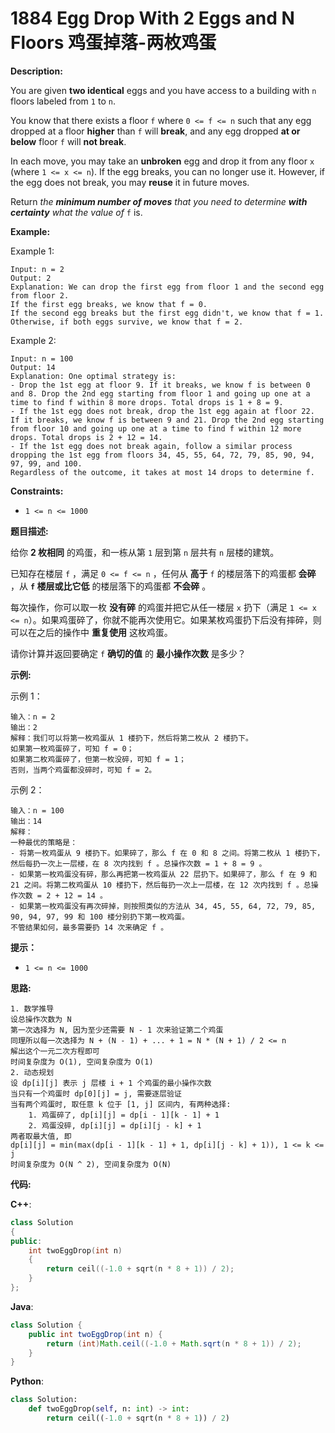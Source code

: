 # 1884 Egg Drop With 2 Eggs and N Floors 鸡蛋掉落-两枚鸡蛋

__Description:__

You are given __two identical__ eggs and you have access to a building with `n` floors labeled from `1` to `n`.

You know that there exists a floor `f` where `0 <= f <= n` such that any egg dropped at a floor __higher__ than `f` will __break__, and any egg dropped __at or below__ floor `f` will __not break__.

In each move, you may take an __unbroken__ egg and drop it from any floor `x` (where `1 <= x <= n`). If the egg breaks, you can no longer use it. However, if the egg does not break, you may __reuse__ it in future moves.

Return _the __minimum number of moves__ that you need to determine __with certainty__ what the value of_ `f` is.

__Example:__

Example 1:

```text
Input: n = 2
Output: 2
Explanation: We can drop the first egg from floor 1 and the second egg from floor 2.
If the first egg breaks, we know that f = 0.
If the second egg breaks but the first egg didn't, we know that f = 1.
Otherwise, if both eggs survive, we know that f = 2.
```

Example 2:

```text
Input: n = 100
Output: 14
Explanation: One optimal strategy is:
- Drop the 1st egg at floor 9. If it breaks, we know f is between 0 and 8. Drop the 2nd egg starting from floor 1 and going up one at a time to find f within 8 more drops. Total drops is 1 + 8 = 9.
- If the 1st egg does not break, drop the 1st egg again at floor 22. If it breaks, we know f is between 9 and 21. Drop the 2nd egg starting from floor 10 and going up one at a time to find f within 12 more drops. Total drops is 2 + 12 = 14.
- If the 1st egg does not break again, follow a similar process dropping the 1st egg from floors 34, 45, 55, 64, 72, 79, 85, 90, 94, 97, 99, and 100.
Regardless of the outcome, it takes at most 14 drops to determine f.
```

__Constraints:__

- `1 <= n <= 1000`

__题目描述:__

给你 __2 枚相同__ 的鸡蛋，和一栋从第 `1` 层到第 `n` 层共有 `n` 层楼的建筑。

已知存在楼层 `f` ，满足 `0 <= f <= n` ，任何从 __高于__ `f` 的楼层落下的鸡蛋都 __会碎__ ，从 __`f` 楼层或比它低__ 的楼层落下的鸡蛋都 __不会碎__ 。

每次操作，你可以取一枚 __没有碎__ 的鸡蛋并把它从任一楼层 `x` 扔下（满足 `1 <= x <= n`）。如果鸡蛋碎了，你就不能再次使用它。如果某枚鸡蛋扔下后没有摔碎，则可以在之后的操作中 __重复使用__ 这枚鸡蛋。

请你计算并返回要确定 `f` __确切的值__ 的 __最小操作次数__ 是多少？

__示例:__

示例 1：

```text
输入：n = 2
输出：2
解释：我们可以将第一枚鸡蛋从 1 楼扔下，然后将第二枚从 2 楼扔下。
如果第一枚鸡蛋碎了，可知 f = 0；
如果第二枚鸡蛋碎了，但第一枚没碎，可知 f = 1；
否则，当两个鸡蛋都没碎时，可知 f = 2。
```

示例 2：

```text
输入：n = 100
输出：14
解释：
一种最优的策略是：
- 将第一枚鸡蛋从 9 楼扔下。如果碎了，那么 f 在 0 和 8 之间。将第二枚从 1 楼扔下，然后每扔一次上一层楼，在 8 次内找到 f 。总操作次数 = 1 + 8 = 9 。
- 如果第一枚鸡蛋没有碎，那么再把第一枚鸡蛋从 22 层扔下。如果碎了，那么 f 在 9 和 21 之间。将第二枚鸡蛋从 10 楼扔下，然后每扔一次上一层楼，在 12 次内找到 f 。总操作次数 = 2 + 12 = 14 。
- 如果第一枚鸡蛋没有再次碎掉，则按照类似的方法从 34, 45, 55, 64, 72, 79, 85, 90, 94, 97, 99 和 100 楼分别扔下第一枚鸡蛋。
不管结果如何，最多需要扔 14 次来确定 f 。
```

__提示：__

- `1 <= n <= 1000`

__思路:__

```text
1. 数学推导
设总操作次数为 N
第一次选择为 N, 因为至少还需要 N - 1 次来验证第二个鸡蛋
同理所以每一次选择为 N + (N - 1) + ... + 1 = N * (N + 1) / 2 <= n
解出这个一元二次方程即可
时间复杂度为 O(1), 空间复杂度为 O(1)
2. 动态规划
设 dp[i][j] 表示 j 层楼 i + 1 个鸡蛋的最小操作次数
当只有一个鸡蛋时 dp[0][j] = j, 需要逐层验证
当有两个鸡蛋时, 取任意 k 位于 [1, j] 区间内, 有两种选择:
    1. 鸡蛋碎了, dp[i][j] = dp[i - 1][k - 1] + 1
    2. 鸡蛋没碎, dp[i][j] = dp[i][j - k] + 1
两者取最大值, 即
dp[i][j] = min(max(dp[i - 1][k - 1] + 1, dp[i][j - k] + 1)), 1 <= k <= j
时间复杂度为 O(N ^ 2), 空间复杂度为 O(N)
```

__代码:__

__C++__:

```C++
class Solution 
{
public:
    int twoEggDrop(int n) 
    {
        return ceil((-1.0 + sqrt(n * 8 + 1)) / 2);
    }
};
```

__Java__:

```Java
class Solution {
    public int twoEggDrop(int n) {
        return (int)Math.ceil((-1.0 + Math.sqrt(n * 8 + 1)) / 2);
    }
}
```

__Python__:

```Python
class Solution:
    def twoEggDrop(self, n: int) -> int:
        return ceil((-1.0 + sqrt(n * 8 + 1)) / 2)
```
